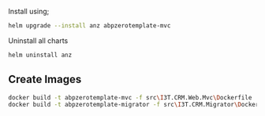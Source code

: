 ﻿Install using;

```bash
helm upgrade --install anz abpzerotemplate-mvc
```

Uninstall all charts

```bash
helm uninstall anz
```

## Create Images

```bash
docker build -t abpzerotemplate-mvc -f src\I3T.CRM.Web.Mvc\Dockerfile .
docker build -t abpzerotemplate-migrator -f src\I3T.CRM.Migrator\Dockerfile .
```
